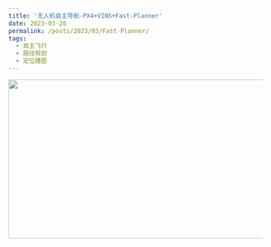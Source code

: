 ```yaml
---
title: '无人机自主导航-PX4+VINS+Fast-Planner'
date: 2023-03-20
permalink: /posts/2023/03/Fast-Planner/
tags:
  - 自主飞行
  - 路径规划
  - 定位建图
---
```


<img src="https://user-images.githubusercontent.com/64770184/225839875-c95a42ef-0af2-4ff6-a927-32eb4201262b.gif" width="560" height="315" />

